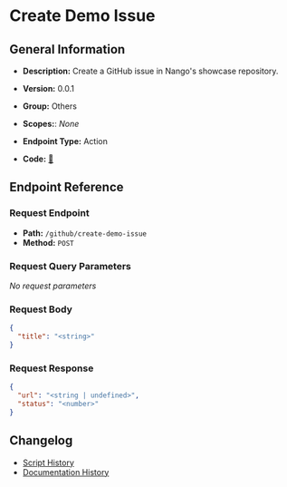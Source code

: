 # Create Demo Issue

## General Information

- **Description:** Create a GitHub issue in Nango's showcase repository.

- **Version:** 0.0.1
- **Group:** Others
- **Scopes:**: _None_
- **Endpoint Type:** Action
- **Code:** [🔗](https://github.com/NangoHQ/integration-templates/tree/main/integrations/github/actions/create-demo-issue.ts)

## Endpoint Reference

### Request Endpoint

- **Path:** `/github/create-demo-issue`
- **Method:** `POST`

### Request Query Parameters

_No request parameters_

### Request Body

```json
{
  "title": "<string>"
}
```

### Request Response

```json
{
  "url": "<string | undefined>",
  "status": "<number>"
}
```

## Changelog

- [Script History](https://github.com/NangoHQ/integration-templates/commits/main/integrations/github/actions/create-demo-issue.ts)
- [Documentation History](https://github.com/NangoHQ/integration-templates/commits/main/integrations/github/actions/create-demo-issue.md)
